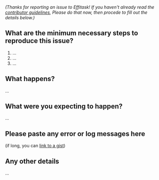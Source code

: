 _(Thanks for reporting an issue to Effitask! If you haven't already read the
[contributor
guidelines](https://github.com/sanpii/effitask/blob/master/docs/CONTRIBUTING.md),
Please do that now, then procede to fill out the details below.)_

## What are the minimum necessary steps to reproduce this issue?

1. …
2. …
3. …

## What happens?

…

## What were you expecting to happen?

…

## Please paste any error or log messages here

(if long, you can [link to a gist](https://gist.github.com/))

## Any other details

…
